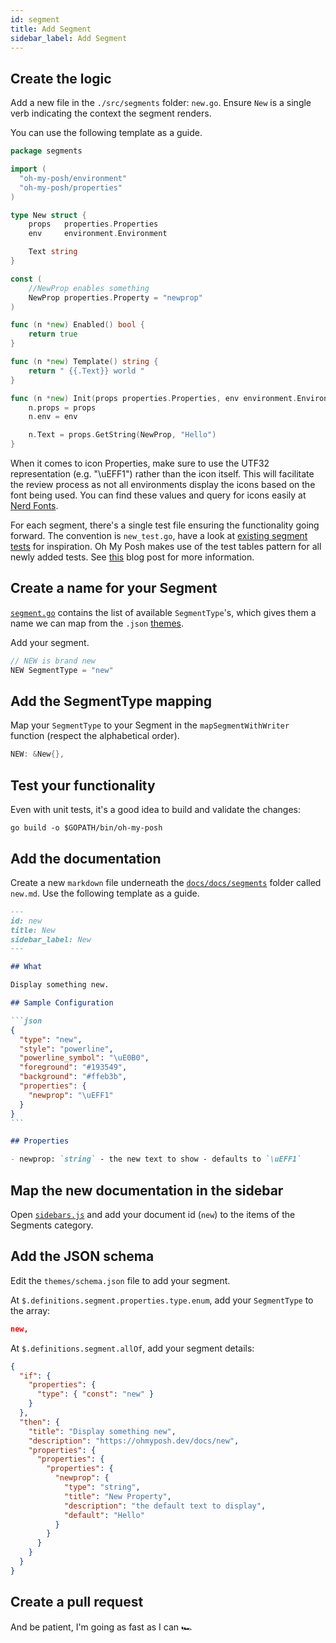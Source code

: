 ```yaml
---
id: segment
title: Add Segment
sidebar_label: Add Segment
---
```


## Create the logic

Add a new file in the `./src/segments` folder: `new.go`.
Ensure `New` is a single verb indicating the context the segment renders.

You can use the following template as a guide.

```go
package segments

import (
  "oh-my-posh/environment"
  "oh-my-posh/properties"
)

type New struct {
    props   properties.Properties
    env     environment.Environment

    Text string
}

const (
    //NewProp enables something
    NewProp properties.Property = "newprop"
)

func (n *new) Enabled() bool {
    return true
}

func (n *new) Template() string {
    return " {{.Text}} world "
}

func (n *new) Init(props properties.Properties, env environment.Environment) {
    n.props = props
    n.env = env

    n.Text = props.GetString(NewProp, "Hello")
}
```

When it comes to icon Properties, make sure to use the UTF32 representation (e.g. "\uEFF1") rather than the icon itself.
This will facilitate the review process as not all environments display the icons based on the font being used.
You can find these values and query for icons easily at [Nerd Fonts][nf-icons].

For each segment, there's a single test file ensuring the functionality going forward. The convention
is `new_test.go`, have a look at [existing segment tests][tests] for inspiration. Oh My Posh makes
use of the test tables pattern for all newly added tests. See [this][tables] blog post for more information.

## Create a name for your Segment

[`segment.go`][segment-go] contains the list of available `SegmentType`'s, which gives them a name we can map from the
`.json` [themes][themes].

Add your segment.

```go
// NEW is brand new
NEW SegmentType = "new"
```

## Add the SegmentType mapping

Map your `SegmentType` to your Segment in the `mapSegmentWithWriter` function (respect the alphabetical order).

```go
NEW: &New{},
```

## Test your functionality

Even with unit tests, it's a good idea to build and validate the changes:

```shell
go build -o $GOPATH/bin/oh-my-posh
```

## Add the documentation

Create a new `markdown` file underneath the [`docs/docs/segments`][docs] folder called `new.md`.
Use the following template as a guide.

````markdown
---
id: new
title: New
sidebar_label: New
---

## What

Display something new.

## Sample Configuration

```json
{
  "type": "new",
  "style": "powerline",
  "powerline_symbol": "\uE0B0",
  "foreground": "#193549",
  "background": "#ffeb3b",
  "properties": {
    "newprop": "\uEFF1"
  }
}
```

## Properties

- newprop: `string` - the new text to show - defaults to `\uEFF1`
````

## Map the new documentation in the sidebar

Open [`sidebars.js`][sidebars] and add your document id (`new`) to the items of the Segments category.

## Add the JSON schema

Edit the `themes/schema.json` file to add your segment.

At `$.definitions.segment.properties.type.enum`, add your `SegmentType` to the array:

```json
new,
```

At `$.definitions.segment.allOf`, add your segment details:

```json
{
  "if": {
    "properties": {
      "type": { "const": "new" }
    }
  },
  "then": {
    "title": "Display something new",
    "description": "https://ohmyposh.dev/docs/new",
    "properties": {
      "properties": {
        "properties": {
          "newprop": {
            "type": "string",
            "title": "New Property",
            "description": "the default text to display",
            "default": "Hello"
          }
        }
      }
    }
  }
}
```

## Create a pull request

And be patient, I'm going as fast as I can 🏎

[segment-go]: https://github.com/JanDeDobbeleer/oh-my-posh/blob/main/segment.go
[themes]: https://github.com/JanDeDobbeleer/oh-my-posh/tree/main/themes
[docs]: https://github.com/JanDeDobbeleer/oh-my-posh/tree/main/docs/docs/segments
[sidebars]: https://github.com/JanDeDobbeleer/oh-my-posh/blob/main/docs/sidebars.js
[nf-icons]: https://www.nerdfonts.com/cheat-sheet
[tests]: https://github.com/JanDeDobbeleer/oh-my-posh/blob/main/src/segments/az_test.go
[tables]: https://blog.alexellis.io/golang-writing-unit-tests/
